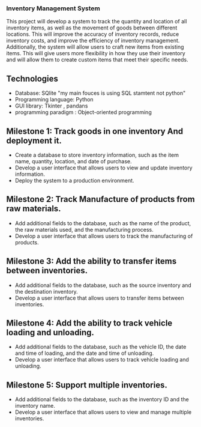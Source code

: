 ### Inventory Management System
This project will develop a system to track the quantity and location of all inventory items, as well as the movement of goods between different locations.
This will improve the accuracy of inventory records, reduce inventory costs, and improve the efficiency of inventory management. Additionally, the system 
will allow users to craft new items from existing items. This will give users more flexibility in how they use their inventory and will allow them to create
custom items that meet their specific needs.

## Technologies
* Database: SQlite "my main fouces is using SQL stamtent not python"
* Programming language: Python
* GUI library: Tkinter , pandans 
* programming paradigm : Object-oriented programming 


## Milestone 1: Track goods in one inventory And deployment it.

- Create a database to store inventory information, such as the item name, quantity, location, and date of purchase.
- Develop a user interface that allows users to view and update inventory information.
- Deploy the system to a production environment.
## Milestone 2: Track Manufacture of products from raw materials.

- Add additional fields to the database, such as the name of the product, the raw materials used, and the manufacturing process.
- Develop a user interface that allows users to track the manufacturing of products.
## Milestone 3: Add the ability to transfer items between inventories.

- Add additional fields to the database, such as the source inventory and the destination inventory.
- Develop a user interface that allows users to transfer items between inventories.
## Milestone 4: Add the ability to track vehicle loading and unloading.

- Add additional fields to the database, such as the vehicle ID, the date and time of loading, and the date and time of unloading.
- Develop a user interface that allows users to track vehicle loading and unloading.
## Milestone 5: Support multiple inventories.

- Add additional fields to the database, such as the inventory ID and the inventory name.
- Develop a user interface that allows users to view and manage multiple inventories.
